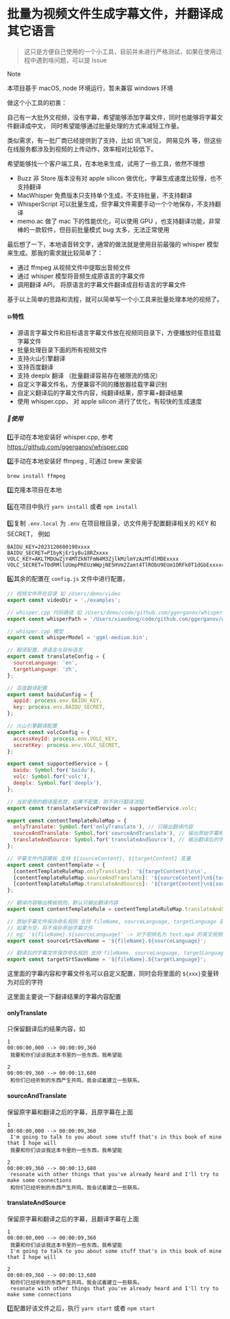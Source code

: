 # 批量为视频文件生成字幕文件，并翻译成其它语言

> 这只是方便自己使用的一个小工具，目前并未进行严格测试，如果在使用过程中遇到啥问题，可以提 Issue

> [!NOTE]
> 本项目基于 macOS, node 环境运行，暂未兼容 windows 环境

做这个小工具的初衷：

自己有一大批外文视频，没有字幕，希望能够添加字幕文件，同时也能够将字幕文件翻译成中文， 同时希望能够通过批量处理的方式来减轻工作量。

类似需求，有一批厂商已经提供到了支持，比如 讯飞听见， 网易见外 等，但这些在线服务都涉及到视频的上传动作，效率相对比较低下。

希望能够找一个客户端工具，在本地来生成，试用了一些工具，依然不理想

- Buzz 非 Store 版本没有对 apple silicon 做优化，字幕生成速度比较慢，也不支持翻译
- MacWhisper 免费版本只支持单个生成，不支持批量，不支持翻译
- WhisperScript 可以批量生成，但字幕文件需要手动一个个地保存，不支持翻译
- memo.ac 做了 mac 下的性能优化，可以使用 GPU ，也支持翻译功能，非常棒的一款软件，但目前批量模式 bug 太多，无法正常使用

最后想了一下，本地语音转文字，通常的做法就是使用目前最强的 whisper 模型来生成。那我的需求就比较简单了：

- 通过 ffmpeg 从视频文件中提取出音频文件
- 通过 whisper 模型将音频生成原语言的字幕文件
- 调用翻译 API， 将原语言的字幕文件翻译成目标语言的字幕文件

基于以上简单的思路和流程，就可以简单写一个小工具来批量处理本地的视频了。

#### 💥特性

- 源语言字幕文件和目标语言字幕文件放在视频同目录下，方便播放时任意挂载字幕文件
- 批量处理目录下面的所有视频文件
- 支持火山引擎翻译
- 支持百度翻译
- 支持 deeplx 翻译 （批量翻译容易存在被限流的情况）
- 自定义字幕文件名，方便兼容不同的播放器挂载字幕识别
- 自定义翻译后的字幕文件内容，纯翻译结果，原字幕+翻译结果
- 使用 whisper.cpp， 对 apple silicon 进行了优化，有较快的生成速度

##### 🔦使用

1️⃣手动在本地安装好 whisper.cpp, 参考 https://github.com/ggerganov/whisper.cpp

2️⃣手动在本地安装好 ffmpeg , 可通过 brew 来安装 

```shell
brew install ffmpeg
```

3️⃣克隆本项目在本地

4️⃣在项目中执行 `yarn install` 或者 `npm install`

5️⃣复制 `.env.local` 为 `.env` 在项目根目录，访文件用于配置翻译相关的 KEY 和 SECRET， 例如

```shell
BAIDU_KEY=2023120600190xxxx
BAIDU_SECRET=PIbyKjEr1y8u18RZxxxx
VOLC_KEY=AKLTMDUwZjY4MTZkNTFmN4M3ZjlkMzlmYzAzMTdlMDExxxx
VOLC_SECRET=T0dRMllUUmpPREUzWWpjNE5HVm2Zamt4TlRObU9EUm1ORFk0T1dGbExxxx==
```

6️⃣其余的配置在 `config.js` 文件中进行配置，

```js
// 视频文件所在目录 如 /Users/demo/video
export const videoDir = './examples';

// whisper.cpp 代码路径 如 /Users/demo/code/github.com/ggerganov/whisper.cpp
export const whisperPath = '/Users/xiaodong/code/github.com/ggerganov/whisper.cpp';

// whisper.cpp 模型
export const whisperModel = 'ggml-medium.bin';

// 翻译配置，原语言与目标语言
export const translateConfig = {
  sourceLanguage: 'en',
  targetLanguage: 'zh',
};

// 百度翻译配置
export const baiduConfig = {
  appid: process.env.BAIDU_KEY,
  key: process.env.BAIDU_SECRET,
};

// 火山引擎翻译配置
export const volcConfig = {
  accessKeyId: process.env.VOLC_KEY,
  secretKey: process.env.VOLC_SECRET,
};

export const supportedService = {
  baidu: Symbol.for('baidu'),
  volc: Symbol.for('volc'),
  deeplx: Symbol.for('deeplx'),
};

// 当前使用的翻译服务商，如果不配置，则不执行翻译流程
export const translateServiceProvider = supportedService.volc;

export const contentTemplateRuleMap = {
  onlyTranslate: Symbol.for('onlyTranslate'), // 只输出翻译内容
  sourceAndTranslate: Symbol.for('sourceAndTranslate'), // 输出原始字幕和翻译字幕， 原始字幕在上面
  translateAndSource: Symbol.for('translateAndSource'), // 输出翻译后的字幕和原始字幕， 翻译字幕在上面
};

// 字幕文件内容模板 支持 ${sourceContent}, ${targetContent} 变量
export const contentTemplate = {
  [contentTemplateRuleMap.onlyTranslate]: '${targetContent}\n\n',
  [contentTemplateRuleMap.sourceAndTranslate]: '${sourceContent}\n${targetContent}\n\n',
  [contentTemplateRuleMap.translateAndSource]: '${targetContent}\n${sourceContent}\n\n',
};

// 翻译内容输出模板规则，默认只输出翻译内容
export const contentTemplateRule = contentTemplateRuleMap.translateAndSource;

// 原始字幕文件保存命名规则 支持 fileName, sourceLanguage, targetLanguage 变量
// 如果为空，将不保存原始字幕文件
// eg: '${fileName}.${sourceLanguage}' -> 对于视频名为 text.mp4 的英文视频原始字幕文件名为 text.en.srt
export const sourceSrtSaveName = '${fileName}.${sourceLanguage}';

// 翻译后的字幕文件保存命名规则 支持 fileName, sourceLanguage, targetLanguage 变量
export const targetSrtSaveName = '${fileName}.${targetLanguage}';
```

这里面的字幕内容和字幕文件名可以自定义配置，同时会将里面的 `${xxx}`变量转为对应的字符

这里面主要说一下翻译结果的字幕内容配置

#### onlyTranslate

只保留翻译后的结果内容，如

```
1
00:00:00,000 --> 00:00:09,360
 我要和你们谈谈我这本书里的一些东西，我希望能

2
00:00:09,360 --> 00:00:13,680
 和你们已经听到的东西产生共鸣，我会试着建立一些联系。
```

#### sourceAndTranslate

保留原字幕和翻译之后的字幕，且原字幕在上面

```
1
00:00:00,000 --> 00:00:09,360
 I'm going to talk to you about some stuff that's in this book of mine that I hope will
 我要和你们谈谈我这本书里的一些东西，我希望能

2
00:00:09,360 --> 00:00:13,680
 resonate with other things that you've already heard and I'll try to make some connections
 和你们已经听到的东西产生共鸣，我会试着建立一些联系。
```

#### translateAndSource

保留原字幕和翻译之后的字幕，且翻译字幕在上面

```
1
00:00:00,000 --> 00:00:09,360
 我要和你们谈谈我这本书里的一些东西，我希望能
 I'm going to talk to you about some stuff that's in this book of mine that I hope will

2
00:00:09,360 --> 00:00:13,680
 和你们已经听到的东西产生共鸣，我会试着建立一些联系。
 resonate with other things that you've already heard and I'll try to make some connections
```

7️⃣配置好该文件之后，执行 `yarn start` 或者 `npm start`
